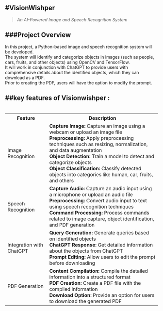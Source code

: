 #VisionWishper
---

>_An AI-Powered Image and Speech Recognition System_

###Project Overview
---
In this project, a Python-based image and speech recognition system will be developed.<br> The system will identify and categorize objects in images (such as people, cars, fruits, and other objects) using OpenCV and TensorFlow. <br>It will work in conjunction with ChatGPT to provide users with comprehensive details about the identified objects, which they can download as a PDF.<br> Prior to creating the PDF, users will have the option to modify the prompt.
<br>



##key features of Visionwishper :
---

<body>
    <h1></h1>
    <table>
        <tr>
            <th>Feature</th>
            <th>Description</th>
        </tr>
        <tr>
            <td>Image Recognition</td>
            <td>
                <strong>Capture Image:</strong> Capture an image using a webcam or upload an image file<br>
                <strong>Preprocessing:</strong> Apply preprocessing techniques such as resizing, normalization, and data augmentation<br>
                <strong>Object Detection:</strong> Train a model to detect and categorize objects<br>
                <strong>Object Classification:</strong> Classify detected objects into categories like human, car, fruits, and others
            </td>
        </tr>
        <tr>
            <td>Speech Recognition</td>
            <td>
                <strong>Capture Audio:</strong> Capture an audio input using a microphone or upload an audio file<br>
                <strong>Preprocessing:</strong> Convert audio input to text using speech recognition techniques<br>
                <strong>Command Processing:</strong> Process commands related to image capture, object identification, and PDF generation
            </td>
        </tr>
        <tr>
            <td>Integration with ChatGPT</td>
            <td>
                <strong>Query Generation:</strong> Generate queries based on identified objects<br>
                <strong>ChatGPT Response:</strong> Get detailed information about the objects from ChatGPT<br>
                <strong>Prompt Editing:</strong> Allow users to edit the prompt before downloading
            </td>
        </tr>
        <tr>
            <td>PDF Generation</td>
            <td>
                <strong>Content Compilation:</strong> Compile the detailed information into a structured format<br>
                <strong>PDF Creation:</strong> Create a PDF file with the compiled information<br>
                <strong>Download Option:</strong> Provide an option for users to download the generated PDF
            </td>
        </tr>
    </table>
</body>
</html>

